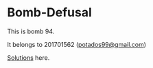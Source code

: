 # Bomb-Defusal

This is bomb 94.

It belongs to 201701562 (potados99@gmail.com)

[Solutions](/solutions.md) here.
